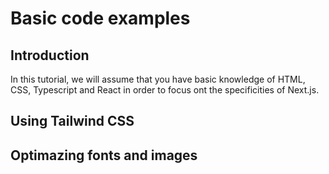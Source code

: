 # Basic code examples

## Introduction

In this tutorial, we will assume that you have basic knowledge of HTML, CSS, Typescript and React in order to focus ont the specificities of Next.js.


## Using Tailwind CSS

## Optimazing fonts and images
